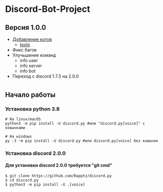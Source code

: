 # Discord-Bot-Project
## Версия 1.0.0
+ [Добавление когов](https://github.com/Artur929488/Discord-Bot-Project/tree/main/bot/cogs)
  + [tools](Artur929488/Discord-Bot-Project/cogs/tools.py)
+ Фикс багов
+ Улучьшение команд
  + info user
  + info server
  + info bot
+ Переход с discord 1.7.3 на 2.0.0
#
## Начало работы
### Установка python 3.8
```
# На linux/macOS
python3 -m pip install -U discord.py #или "discord.py[voice]" с ковычками

# На windows
py -3 -m pip install -U discord.py #или discord.py[voice] без ковычек
```
### Установка discord 2.0.0
#### Для установки discord 2.0.0  требуется "git cmd"
```
$ git clone https://github.com/Rapptz/discord.py
$ cd discord.py
$ python3 -m pip install -U .[voice]
```
